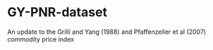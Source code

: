 # GY-PNR-dataset
An update to the Grilli and Yang (1988) and Pfaffenzeller et al (2007) commodity price index
